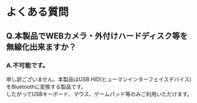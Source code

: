 # よくある質問

## Q.本製品でWEBカメラ・外付けハードディスク等を無線化出来ますか？

### A.不可能です。
申し訳ございません。本製品はUSB HID(ヒューマンインターフェイスデバイス)
をBluetoothに変換する製品です。  
したがってUSBキーボード、マウス、ゲームパッド等のみご利用いただけます。
